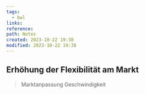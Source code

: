 ```yaml
---
tags:
  - bwl
links: 
reference: 
path: Notes
created: 2023-10-22 19:38
modified: 2023-10-22 19:38
---
```

## Erhöhung der Flexibilität am Markt 
> Marktanpassung Geschwindigkeit
